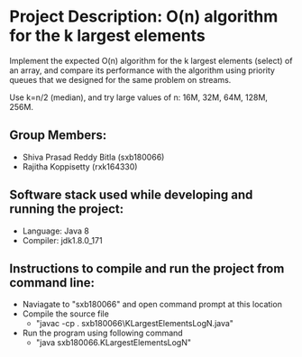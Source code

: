 # Project Description: O(n) algorithm for the k largest elements

Implement the expected O(n) algorithm for the k largest elements (select) of an array, and compare its performance with the algorithm using priority queues that we designed for the same problem on streams.

Use k=n/2 (median), and try large values of n: 16M, 32M, 64M, 128M, 256M.

## **Group Members**:
- Shiva Prasad Reddy Bitla (sxb180066)
- Rajitha Koppisetty (rxk164330)

## **Software stack used while developing and running the project**:
- Language: Java 8
- Compiler: jdk1.8.0_171

## **Instructions to compile and run the project from command line**:
- Naviagate to "sxb180066" and open command prompt at this location
- Compile the source file 
   - "javac -cp . sxb180066\KLargestElementsLogN.java"
- Run the program using following command
   - "java sxb180066.KLargestElementsLogN"
